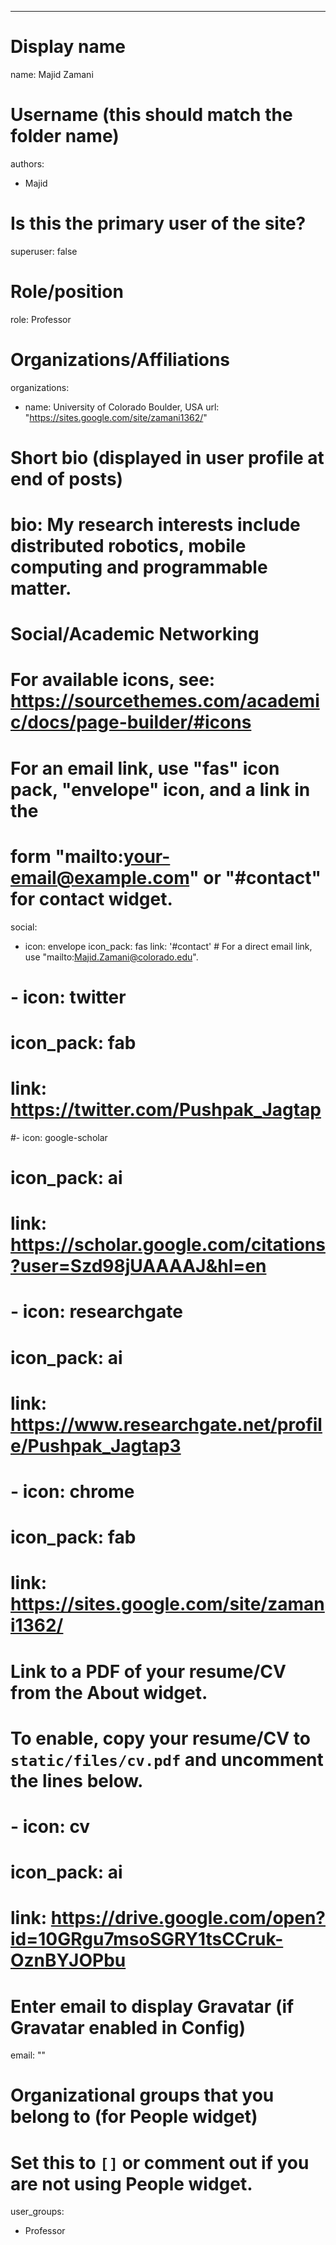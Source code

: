 ---
# Display name
name: Majid Zamani

# Username (this should match the folder name)
authors:
- Majid

# Is this the primary user of the site?
superuser: false

# Role/position
role: Professor

# Organizations/Affiliations
organizations:
- name: University of Colorado Boulder, USA
  url: "https://sites.google.com/site/zamani1362/"

# Short bio (displayed in user profile at end of posts)
# bio: My research interests include distributed robotics, mobile computing and programmable matter.


# Social/Academic Networking
# For available icons, see: https://sourcethemes.com/academic/docs/page-builder/#icons
#   For an email link, use "fas" icon pack, "envelope" icon, and a link in the
#   form "mailto:your-email@example.com" or "#contact" for contact widget.
social:
- icon: envelope
  icon_pack: fas
  link: '#contact'  # For a direct email link, use "mailto:Majid.Zamani@colorado.edu".
# - icon: twitter
#   icon_pack: fab
#   link: https://twitter.com/Pushpak_Jagtap
#- icon: google-scholar
#  icon_pack: ai
#  link: https://scholar.google.com/citations?user=Szd98jUAAAAJ&hl=en
# - icon: researchgate
#   icon_pack: ai
#   link: https://www.researchgate.net/profile/Pushpak_Jagtap3  
# - icon: chrome
#  icon_pack: fab
#  link: https://sites.google.com/site/zamani1362/
# Link to a PDF of your resume/CV from the About widget.
# To enable, copy your resume/CV to `static/files/cv.pdf` and uncomment the lines below.
# - icon: cv
#  icon_pack: ai
#  link: https://drive.google.com/open?id=10GRgu7msoSGRY1tsCCruk-OznBYJOPbu

# Enter email to display Gravatar (if Gravatar enabled in Config)
email: ""

# Organizational groups that you belong to (for People widget)
#   Set this to `[]` or comment out if you are not using People widget.
user_groups:
- Professor


